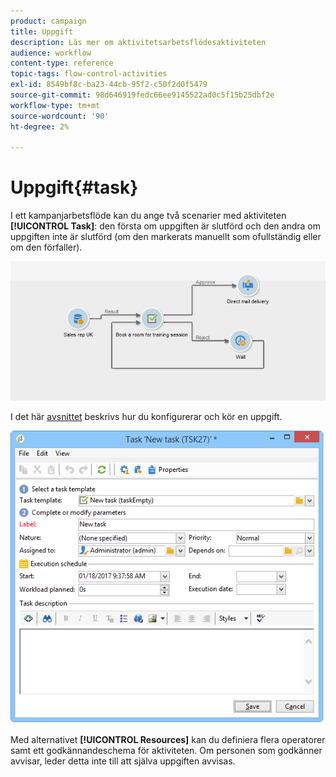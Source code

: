 ```yaml
---
product: campaign
title: Uppgift
description: Läs mer om aktivitetsarbetsflödesaktiviteten
audience: workflow
content-type: reference
topic-tags: flow-control-activities
exl-id: 8549bf8c-ba23-44cb-95f2-c50f2d0f5479
source-git-commit: 98d646919fedc66ee9145522ad0c5f15b25dbf2e
workflow-type: tm+mt
source-wordcount: '90'
ht-degree: 2%

---
```


# Uppgift{#task}

I ett kampanjarbetsflöde kan du ange två scenarier med aktiviteten **[!UICONTROL Task]**: den första om uppgiften är slutförd och den andra om uppgiften inte är slutförd (om den markerats manuellt som ofullständig eller om den förfaller).

![](assets/mrm_task_in_workflow.png)

I det här [avsnittet](../../campaign/using/creating-and-managing-tasks.md) beskrivs hur du konfigurerar och kör en uppgift.

![](assets/wkf_task_activity.png)

Med alternativet **[!UICONTROL Resources]** kan du definiera flera operatorer samt ett godkännandeschema för aktiviteten. Om personen som godkänner avvisar, leder detta inte till att själva uppgiften avvisas.
